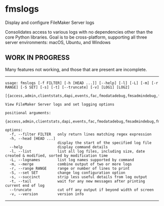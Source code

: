 # fmslogs
Display and configure FileMaker Server logs

Consolidates access to various logs with no dependencies other than the core Python libraries. Goal is to be cross-platform, supporting all three server environments: macOS, Ubuntu, and Windows

## WORK IN PROGRESS

Many features not working, and those that are present are incomplete.

---

```
usage: fmslogs [-f FILTER] [-h [HEAD ...]] [--help] [-l] [-L] [-m] [-r RANGE] [-S SET] [-s] [-t] [--truncate] [-v] [LOG1] [LOG2]
               [{access,admin,clientstats,dapi,events,fac,fmodatadebug,fmsadmindebug,fmsasedebug,fmscwpc,fmscwpcli,fmsdebug,fmsgetpasskeyebug,fmshdebug,fmshelper,fmslogdebug,fmwipd,install,loadschedules,odata,scriptevent,stats,stderr,stdout,topcall,trimlog,wpe,wpedebug,interval,clientstats,fmsdebug,logsize,topcall}]
               
View FileMaker Server logs and set logging options

positional arguments:
  {access,admin,clientstats,dapi,events,fac,fmodatadebug,fmsadmindebug,fmsasedebug,fmscwpc,fmscwpcli,fmsdebug,fmsgetpasskeyebug,fmshdebug,fmshelper,fmslogdebug,fmwipd,install,loadschedules,odata,scriptevent,stats,stderr,stdout,topcall,trimlog,wpe,wpedebug,interval,clientstats,fmsdebug,logsize,topcall}

options:
  -f, --filter FILTER   only return lines matching regex expression
  -h, --head [HEAD ...]
                        display the start of the specified log file
  --help                display command details
  -l, --list            list all log files, including size, date created & modified, sorted by modification time
  -L, --lognames        list log names supported by command
  -m, --merge           combine output of two or more logs
  -r, --range RANGE     range or number of lines to print
  -S, --set SET         change log configuration option
  -s, --succinct        strip less useful details from log output
  -t, --tail            wait for any new messages after printing current end of log
  --truncate            cut off any output if beyond width of screen
  -v, --version         version info
```

---

